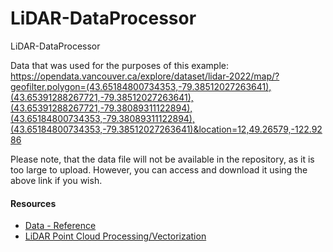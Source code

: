 # LiDAR-DataProcessor
LiDAR-DataProcessor

Data that was used for the purposes of this example: https://opendata.vancouver.ca/explore/dataset/lidar-2022/map/?geofilter.polygon=(43.65184800734353,-79.38512027263641),(43.65391288267721,-79.38512027263641),(43.65391288267721,-79.38089311122894),(43.65184800734353,-79.38089311122894),(43.65184800734353,-79.38512027263641)&location=12,49.26579,-122.9286

Please note, that the data file will not be available in the repository, as it is too large to upload. However, you can access and download it using the above link if you wish.

#### Resources

* [Data - Reference](https://opendata.vancouver.ca/explore/dataset/lidar-2022/map/?geofilter.polygon=(43.65184800734353,-79.38512027263641),(43.65391288267721,-79.38512027263641),(43.65391288267721,-79.38089311122894),(43.65184800734353,-79.38089311122894),(43.65184800734353,-79.38512027263641)&location=12,49.26579,-122.9286)
* [LiDAR Point Cloud Processing/Vectorization](https://github.com/florentPoux/point-cloud-processing)
